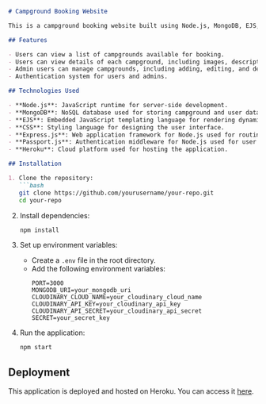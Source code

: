 ```markdown
# Campground Booking Website

This is a campground booking website built using Node.js, MongoDB, EJS, and CSS.

## Features

- Users can view a list of campgrounds available for booking.
- Users can view details of each campground, including images, description, and amenities.
- Admin users can manage campgrounds, including adding, editing, and deleting them.
- Authentication system for users and admins.

## Technologies Used

- **Node.js**: JavaScript runtime for server-side development.
- **MongoDB**: NoSQL database used for storing campground and user data.
- **EJS**: Embedded JavaScript templating language for rendering dynamic content in HTML pages.
- **CSS**: Styling language for designing the user interface.
- **Express.js**: Web application framework for Node.js used for routing and middleware.
- **Passport.js**: Authentication middleware for Node.js used for user authentication.
- **Heroku**: Cloud platform used for hosting the application.

## Installation

1. Clone the repository:
   ```bash
   git clone https://github.com/yourusername/your-repo.git
   cd your-repo
   ```

2. Install dependencies:
   ```bash
   npm install
   ```

3. Set up environment variables:
   - Create a `.env` file in the root directory.
   - Add the following environment variables:
     ```
     PORT=3000
     MONGODB_URI=your_mongodb_uri
     CLOUDINARY_CLOUD_NAME=your_cloudinary_cloud_name
     CLOUDINARY_API_KEY=your_cloudinary_api_key
     CLOUDINARY_API_SECRET=your_cloudinary_api_secret
     SECRET=your_secret_key

     ```

4. Run the application:
   ```bash
   npm start
   ```

## Deployment

This application is deployed and hosted on Heroku. You can access it [here](https://safe-badlands-71078.herokuapp.com/).